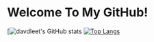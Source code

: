 # Welcome To My GitHub!
[![davdleet's GitHub stats](https://github-readme-stats.vercel.app/api?username=davdleet&show_icons=true&theme=radical)
[![Top Langs](https://github-readme-stats.vercel.app/api/top-langs/?username=davdleet&show_icons=true&theme=radical&layout=compact)](https://github.com/davdleet/github-readme-stats)

